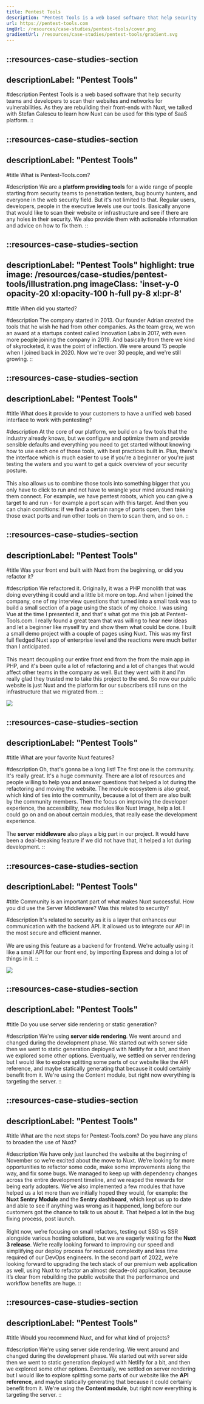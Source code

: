 ```yaml
---
title: Pentest Tools
description: "Pentest Tools is a web based software that help security teams and developers to scan their websites and networks for vulnerabilities."
url: https://pentest-tools.com
imgUrl: /resources/case-studies/pentest-tools/cover.png
gradientUrl: /resources/case-studies/pentest-tools/gradient.svg
---
```


::resources-case-studies-section
---
descriptionLabel: "Pentest Tools"
---

#description
Pentest Tools is a web based software that help security teams and developers to scan their websites and networks for vulnerabilities. As they are rebuilding their front-ends with Nuxt, we talked with Stefan Galescu to learn how Nuxt can be used for this type of SaaS platform.
::

::resources-case-studies-section
---
descriptionLabel: "Pentest Tools"
---

#title
What is Pentest-Tools.com?

#description
We are a **platform providing tools** for a wide range of people starting from security teams to penetration testers, bug bounty hunters, and everyone in the web security field. But it's not limited to that. Regular users, developers, people in the executive levels use our tools. Basically anyone that would like to scan their website or infrastructure and see if there are any holes in their security. We also provide them with actionable information and advice on how to fix them.
::

::resources-case-studies-section
---
descriptionLabel: "Pentest Tools"
highlight: true
image: /resources/case-studies/pentest-tools/illustration.png
imageClass: 'inset-y-0 opacity-20 xl:opacity-100 h-full py-8 xl:pr-8'
---

#title
When did you started?

#description
The company started in 2013. Our founder Adrian created the tools that he wish he had from other companies. As the team grew, we won an award at a startups contest called Innovation Labs in 2017, with even more people joining the company in 2019. And basically from there we kind of skyrocketed, it was the point of inflection. We were around 15 people when I joined back in 2020. Now we're over 30 people, and we're still growing.
::

::resources-case-studies-section
---
descriptionLabel: "Pentest Tools"
---

#title
What does it provide to your customers to have a unified web based interface to work with pentesting?

#description
At the core of our platform, we build on a few tools that the industry already knows, but we configure and optimize them and provide sensible defaults and everything you need to get started without knowing how to use each one of those tools, with best practices built in. Plus, there's the interface which is much easier to use if you're a beginner or you're just testing the waters and you want to get a quick overview of your security posture.
<br><br>
This also allows us to combine those tools into something bigger that you only have to click to run and not have to wrangle your mind around making them connect. For example, we have pentest robots, which you can give a target to and run - for example a port scan with this target. And then you can chain conditions: if we find a certain range of ports open, then take those exact ports and run other tools on them to scan them, and so on.
::

::resources-case-studies-section
---
descriptionLabel: "Pentest Tools"
---

#title
Was your front end built with Nuxt from the beginning, or did you refactor it?

#description
We refactored it. Originally, it was a PHP monolith that was doing everything it could and a little bit more on top. And when I joined the company, one of my interview questions that turned into a small task was to build a small section of a page using the stack of my choice. I was using Vue at the time I presented it, and that's what got me this job at Pentest-Tools.com. I really found a great team that was willing to hear new ideas and let a beginner like myself try and show them what could be done. I built a small demo project with a couple of pages using Nuxt. This was my first full fledged Nuxt app of enterprise level and the reactions were much better than I anticipated.
<br><br>
This meant decoupling our entire front end from the from the main app in PHP, and it's been quite a lot of refactoring and a lot of changes that would affect other teams in the company as well. But they went with it and I'm really glad they trusted me to take this project to the end. So now our public website is just Nuxt and the platform for our subscribers still runs on the infrastructure that we migrated from.
::

![](/resources/case-studies/pentest-tools/section1.png)

::resources-case-studies-section
---
descriptionLabel: "Pentest Tools"
---

#title
What are your favorite Nuxt features?

#description
Oh, that's gonna be a long list! The first one is the community. It's really great. It's a huge community. There are a lot of resources and people willing to help you and answer questions that helped a lot during the refactoring and moving the website. The module ecosystem is also great, which kind of ties into the community, because a lot of them are also built by the community members. Then the focus on improving the developer experience, the accessibility, new modules like Nuxt Image, help a lot. I could go on and on about certain modules, that really ease the development experience.
<br><br>
The **server middleware** also plays a big part in our project. It would have been a deal-breaking feature if we did not have that, it helped a lot during development.
::

::resources-case-studies-section
---
descriptionLabel: "Pentest Tools"
---

#title
Community is an important part of what makes Nuxt successful. How you did use the Server Middleware? Was this related to security?

#description
It's related to security as it is a layer that enhances our communication with the backend API. It allowed us to integrate our API in the most secure and efficient manner.
<br><br>
We are using this feature as a backend for frontend. We're actually using it like a small API for our front end, by importing Express and doing a lot of things in it.
::

![](/resources/case-studies/pentest-tools/section2.png)

::resources-case-studies-section
---
descriptionLabel: "Pentest Tools"
---

#title
Do you use server side rendering or static generation?

#description
We're using **server side rendering**. We went around and changed during the development phase. We started out with server side then we went to static generation deployed with Netlify for a bit, and then we explored some other options. Eventually, we settled on server rendering but I would like to explore splitting some parts of our website like the API reference, and maybe statically generating that because it could certainly benefit from it. We're using the Content module, but right now everything is targeting the server.
::

::resources-case-studies-section
---
descriptionLabel: "Pentest Tools"
---

#title
What are the next steps for Pentest-Tools.com? Do you have any plans to broaden the use of Nuxt?

#description
We have only just launched the website at the beginning of November so we’re excited about the move to Nuxt. We’re looking for more opportunities to refactor some code, make some improvements along the way, and fix some bugs. We managed to keep up with dependency changes across the entire development timeline, and we reaped the rewards for being early adopters. We’ve also implemented a few modules that have helped us a lot more than we initially hoped they would, for example: the **Nuxt Sentry Module** and the **Sentry dashboard**, which kept us up to date and able to see if anything was wrong as it happened, long before our customers got the chance to talk to us about it. That helped a lot in the bug fixing process, post launch.
<br><br>
Right now, we’re focusing on small refactors, testing out SSG vs SSR alongside various hosting solutions, but we are eagerly waiting for the **Nuxt 3 release**. We’re really looking forward to improving our speed and simplifying our deploy process for reduced complexity and less time required of our DevOps engineers. In the second part of 2022, we’re looking forward to upgrading the tech stack of our premium web application as well, using Nuxt to refactor an almost decade-old application, because it’s clear from rebuilding the public website that the performance and workflow benefits are huge.
::

::resources-case-studies-section
---
descriptionLabel: "Pentest Tools"
---

#title
Would you recommend Nuxt, and for what kind of projects?

#description
We're using server side rendering. We went around and changed during the development phase. We started out with server side then we went to static generation deployed with Netlify for a bit, and then we explored some other options. Eventually, we settled on server rendering but I would like to explore splitting some parts of our website like the **API reference**, and maybe statically generating that because it could certainly benefit from it. We're using the **Content module**, but right now everything is targeting the server.
::
